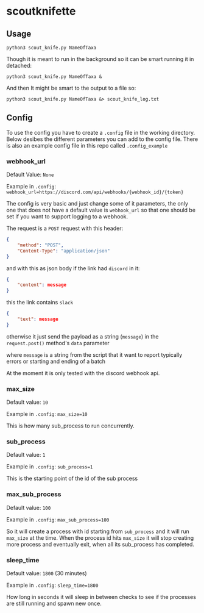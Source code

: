 # scoutknifette

## Usage

`python3 scout_knife.py NameOfTaxa`

Though it is meant to run in the background so it can be smart running it in detached:

`python3 scout_knife.py NameOfTaxa &`

And then It might be smart to the output to a file so:

`python3 scout_knife.py NameOfTaxa &> scout_knife_log.txt`

## Config

To use the config you have to create a `.config` file in the working directory. Below desibes the different parameters you can add to the config file. There is also an example config file in this repo called `.config_example`

### webhook_url

Default Value: `None`

Example in `.config`: `webhook_url=https://discord.com/api/webhooks/{webhook_id}/{token}`

The config is very basic and just change some of it parameters, the only one that does not have a default value is `webhook_url` so that one should be set if you want to support logging to a webhook.

The request is a `POST` request	 with this header:

```json
{
    "method": "POST",
    "Content-Type": "application/json"
}
```

and with this as json body if the link had `discord` in it:

```json
{
    "content": message
}
```

this the link contains `slack`

```json
{
    "text": message
}
```

otherwise it just send the payload as a string (`message`) in the `request.post()` method's `data` parameter

where `message` is a string from the script that it want to report typically errors or starting and ending of a batch

At the moment it is only tested with the discord webhook api.

### max_size

Default value: `10`

Example in `.config`: `max_size=10`

This is how many sub_process to run concurrently.

### sub_process

Default value: `1`

Example in `.config`: `sub_process=1`

This is the starting point of the id of the sub process

### max_sub_process

Default value: `100`

Example in `.config`: `max_sub_process=100`

So it will create a process with id starting from `sub_process` and it will run `max_size` at the time. When the process id hits `max_size` it will stop creating more process and eventually exit, when all its sub_process has completed.

### sleep_time

Default value: `1800` (30 minutes)

Example in `.config`: `sleep_time=1800`

How long in seconds it will sleep in between checks to see if the processes are still running and spawn new once.
